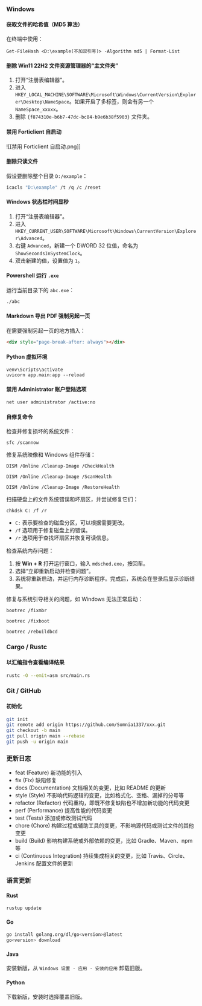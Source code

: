 ### Windows

#### 获取文件的哈希值（MD5 算法）

在终端中使用：

```
Get-FileHash <D:\example(不加双引号)> -Algorithm md5 | Format-List
```

#### 删除 Win11 22H2 文件资源管理器的“主文件夹”

1. 打开“注册表编辑器”。
2. 进入 `HKEY_LOCAL_MACHINE\SOFTWARE\Microsoft\Windows\CurrentVersion\Explorer\Desktop\NameSpace`。如果开启了多标签，则会有另一个 `NameSpace_xxxxx`。
3. 删除 `{f874310e-b6b7-47dc-bc84-b9e6b38f5903}` 文件夹。

#### 禁用 Forticlient 自启动

![[禁用 Forticlient 自启动.png]]

#### 删除只读文件

假设要删除整个目录 `D:/example`：

```sh
icacls "D:\example" /t /q /c /reset
```

#### Windows 状态栏时间显秒

1. 打开“注册表编辑器”。
2. 进入 `HKEY_CURRENT_USER\SOFTWARE\Microsoft\Windows\CurrentVersion\Explorer\Advanced`。
3. 右键 `Advanced`，新建一个 DWORD 32 位值，命名为 `ShowSecondsInSystemClock`。
4. 双击新建的值，设置值为 `1`。

#### Powershell 运行 `.exe`

运行当前目录下的 `abc.exe`：

```sh
./abc
```

#### Markdown 导出 PDF 强制另起一页

在需要强制另起一页的地方插入：

```html
<div style="page-break-after: always"></div>
```

#### Python 虚拟环境

```text
venv\Scripts\activate
uvicorn app.main:app --reload
```

#### 禁用 Administrator 账户登陆选项

```sh
net user administrator /active:no
```

#### 自修复命令

检查并修复损坏的系统文件：

```
sfc /scannow
```

修复系统映像和 Windows 组件存储：

```
DISM /Online /Cleanup-Image /CheckHealth
```

```
DISM /Online /Cleanup-Image /ScanHealth
```

```
DISM /Online /Cleanup-Image /RestoreHealth
```

扫描硬盘上的文件系统错误和坏扇区，并尝试修复它们：

```
chkdsk C: /f /r
```

- `C:` 表示要检查的磁盘分区，可以根据需要更改。
- `/f` 选项用于修复磁盘上的错误。
- `/r` 选项用于查找坏扇区并恢复可读信息。

检查系统内存问题：

1. 按 **Win + R** 打开运行窗口，输入 `mdsched.exe`，按回车。
2. 选择“立即重新启动并检查问题”。
3. 系统将重新启动，并运行内存诊断程序。完成后，系统会在登录后显示诊断结果。

修复与系统引导相关的问题，如 Windows 无法正常启动：

```
bootrec /fixmbr
```

```
bootrec /fixboot
```

```
bootrec /rebuildbcd
```

### Cargo / Rustc

#### 以汇编指令查看编译结果

```sh
rustc -O --emit=asm src/main.rs
```

### Git / GitHub

#### 初始化

```sh
git init
git remote add origin https://github.com/Somnia1337/xxx.git
git checkout -b main
git pull origin main --rebase
git push -u origin main
```

### 更新日志

- feat (Feature) 新功能的引入
- fix (Fix) 缺陷修复
- docs (Documentation) 文档相关的变更，比如 README 的更新
- style (Style) 不影响代码逻辑的变更，比如格式化、空格、漏掉的分号等
- refactor (Refactor) 代码重构，即既不修复缺陷也不增加新功能的代码变更
- perf (Performance) 提高性能的代码变更
- test (Tests) 添加或修改测试代码
- chore (Chore) 构建过程或辅助工具的变更，不影响源代码或测试文件的其他变更
- build (Build) 影响构建系统或外部依赖的变更，比如 Gradle、Maven、npm 等
- ci (Continuous Integration) 持续集成相关的变更，比如 Travis、Circle、Jenkins 配置文件的更新

### 语言更新

#### Rust

```sh
rustup update
```

#### Go

```sh
go install golang.org/dl/go<version>@latest
go<version> download
```

#### Java

安装新版，从 `Windows 设置 - 应用 - 安装的应用` 卸载旧版。

#### Python

下载新版，安装时选择覆盖旧版。